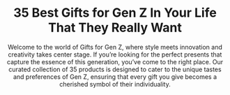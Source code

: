 ---
layout: post
title: 35 Best Gifts for Gen Z In Your Life That They Really Want
subtitle: Welcome to the world of Gifts for Gen Z, where style meets innovation and creativity takes center stage. If you’re looking for the perfect presents that capture the essence of this generation, you’ve come to the right place. Our curated collection of 35 products is designed to cater to the unique tastes and preferences of Gen Z, ensuring that every gift you give becomes a cherished symbol of their individuality.
header-img: "img/post/2023/09/copied/Gifts-Gen-Z.jpg"
header-style: text
permalink: "/gifts-gen-z/"
catalog: true
tags:
  - Recipients 
  - Men
---    